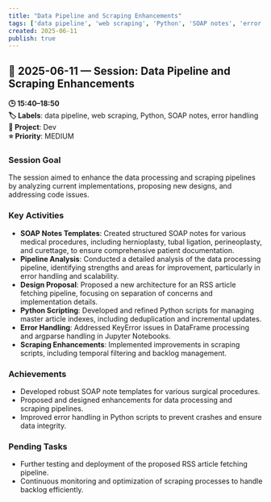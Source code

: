 ```yaml
---
title: "Data Pipeline and Scraping Enhancements"
tags: ['data pipeline', 'web scraping', 'Python', 'SOAP notes', 'error handling']
created: 2025-06-11
publish: true
---
```


## 📅 2025-06-11 — Session: Data Pipeline and Scraping Enhancements

**🕒 15:40–18:50**  
**🏷️ Labels**: data pipeline, web scraping, Python, SOAP notes, error handling  
**📂 Project**: Dev  
**⭐ Priority**: MEDIUM  


### Session Goal
The session aimed to enhance the data processing and scraping pipelines by analyzing current implementations, proposing new designs, and addressing code issues.

### Key Activities
- **SOAP Notes Templates**: Created structured SOAP notes for various medical procedures, including hernioplasty, tubal ligation, perineoplasty, and curettage, to ensure comprehensive patient documentation.
- **Pipeline Analysis**: Conducted a detailed analysis of the data processing pipeline, identifying strengths and areas for improvement, particularly in error handling and scalability.
- **Design Proposal**: Proposed a new architecture for an RSS article fetching pipeline, focusing on separation of concerns and implementation details.
- **Python Scripting**: Developed and refined Python scripts for managing master article indexes, including deduplication and incremental updates.
- **Error Handling**: Addressed KeyError issues in DataFrame processing and argparse handling in Jupyter Notebooks.
- **Scraping Enhancements**: Implemented improvements in scraping scripts, including temporal filtering and backlog management.

### Achievements
- Developed robust SOAP note templates for various surgical procedures.
- Proposed and designed enhancements for data processing and scraping pipelines.
- Improved error handling in Python scripts to prevent crashes and ensure data integrity.

### Pending Tasks
- Further testing and deployment of the proposed RSS article fetching pipeline.
- Continuous monitoring and optimization of scraping processes to handle backlog efficiently.

